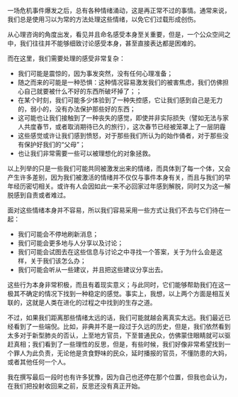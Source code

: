 一场危机事件爆发之后，总有各种情绪涌动，这是再正常不过的事情。通常来说，我们总是使用习以为常的方法处理这些情绪，以免它们过载形成创伤。

从心理咨询的角度出发，看见并且命名感受本身至关重要，但是，一个公众空间之中，我们往往并不能够细致讨论感受本身，甚至直接表达都是困难的。

而在这里，我们需要处理的感受非常复杂：

- 我们可能是震惊的，因为事发突然，没有任何心理准备；
- 随之而来的可能是一种恐惧：这种情况容易激发我们的被害焦虑，我们仿佛担心自己就要被什么不好的东西所破坏掉了；；
- 在某个时刻，我们可能多少体验到了一种失控感，它让我们感到自己是无力的，弱小的，没有办法保护那些好的东西；
- 这可能也让我们接触到了一种丧失的感觉，即使并非实际损失（譬如无法与家人共度春节，或者取消期待已久的旅行），这次春节已经被笼罩上了一层阴霾
- 这些感觉或许让我们感到愤怒，对于那些我们所认为的始作俑者，对于那些没有保护好我们的“父母”；
- 也让我们非常需要一些可以被理想化的对象拯救。

以上列举的只是一些我们可能共同被激发出来的情绪，而具体到了每一个体，又会产生许多差别，因为我们被激活的情绪并不仅仅与事件本身有关，而且与我们的早年经历密切相关。或许有人会因如此一来不必回家过年感到解脱，同时又为这一解脱感到自责或者难过。

面对这些情绪本身并不容易，所以我们容易采用一些方式让我们不去与它们待在一起：

- 我们可能会不停地刷新消息；
- 我们可能会更多地与人分享以及讨论；
- 我们可能会试图去在这些信息与讨论之中寻找一个答案，关于为什么会是这样，关于我们该怎么办；
- 我们可能会听从一些建议，并且把这些建议分享出去。

这些行为本身非常积极，而且有着现实意义；与此同时，它们能够帮助我们在这一极其不确定的情况下找到一种稳定的感觉。事实上，我想，以上两个方面是相互关联的，这就是人类在进化的过程之中找到的生存之道。

不过，如果我们距离那些情绪太远的话，我们可能就越会离真实太远。我们最近已经看到了一些端倪。比如，非典并不是一段过于久远的历史，但是，我们依然看到太多对于新型肺炎的否认，上至地方官员，下至普通民众，仿佛蒙住眼睛就可以驱赶真相；我们看到了一些理性的反思，但是，有些时候，我们好像非常希望找到一个罪人为此负责，无论他是贪食野味的民众，延时播报的官员，不懂防患的大妈，或者其他任何一个人。

我在撰写最后一段时也有许多犹豫，因为自己也还停在那个位置，但我也会认为，在我们把投射收回来之前，反思还没有真正开始。